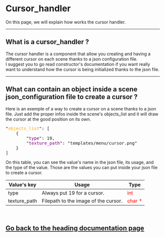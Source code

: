 <h1>Cursor_handler</h1>
<p>On this page, we will explain how works the cursor handler.</p>
<hr>
<h2>What is a cursor_handler ?</h2>
<p>The cursor handler is a component that allow you creating and having a different cursor on each scene thanks to a json configuration file.<br>I suggest you to go read constructor's documentation if you want really want to understand how the cursor is being initialized thanks to the json file. </p>
<hr>
<h2>What can contain an object inside a scene json_configuration file to create a cursor ?</h2>
<p>Here is an exemple of a way to create a cursor on a scene thanks to a json file. Just add the proper infos inside the scene's objects_list and it will draw the cursor at the good position on its own. </p>
<pre>"<font color="orange">objects_list</font>": [
	{
		"<font color="purple">type</font>": 19,
		"<font color="purple">texture_path</font>": "templates/menu/cursor.png"
	}
]</pre>
<p>On this table, you can see the value's name in the json file, its usage, and the type of the value. Those are the values you can put inside your json file to create a cursor.</p>
<table>
	<thead>
		<tr>
			<th>Value's key</th>
			<th>Usage</th>
			<th>Type</th>
		</tr>
	</thead>
	<tbody>
		<tr>
			<td>type</td>
			<td>Always put 19 for a cursor.</td>
			<td><font color="red">int</td></font>
		</tr>
		<tr>
			<td>texture_path</td>
			<td>Filepath to the image of the cursor.</td>
			<td><font color="red">char *</td></font>
		</tr>
	</tbody>
</table>
<br><a href="../dev_doc.md"><h2>Go back to the heading documentation page</h2></a>
